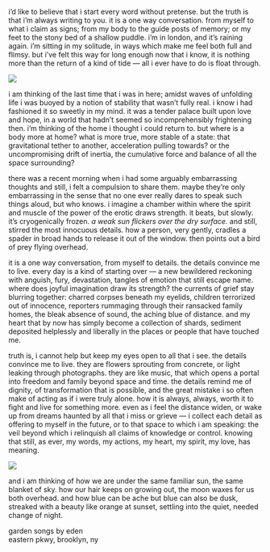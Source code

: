i’d like to believe that i start every word without pretense.  but the truth is that i’m always writing to you.  it is a one way conversation. from myself to what i claim as signs; from my body to the guide posts of memory; or my feet to the stony bed of a shallow puddle.  i’m in london, and it’s raining again.  i’m sitting in my solitude, in ways which make me feel both full and flimsy.  but i’ve felt this way for long enough now that i know, it is nothing more than the return of a kind of tide — all i ever have to do is float through.

<img class="tl-email-image" src="../imgs/6_2_25/rainy_crystal_palace.png" style="text-align: center; max-height: 400px; width: auto"/><br>

i am thinking of the last time that i was in here; amidst waves of unfolding life i was buoyed by a notion of stability that wasn’t fully real. i know i had fashioned it so sweetly in my mind. it was a tender palace built upon love and hope, in a world that hadn’t seemed so incomprehensibly frightening then.  i’m thinking of the home i thought i could return to.  but where is a body more at home? what is more true, more stable of a state: that gravitational tether to another, acceleration pulling towards? or the uncompromising drift of inertia, the cumulative force and balance of all the space surrounding?

there was a recent morning when i had some arguably embarrassing thoughts and still, i felt a compulsion to share them.  maybe they’re only embarrassing in the sense that no one ever really dares to speak such things aloud, but who knows.  i imagine a chamber within where the spirit and muscle of the power of the erotic draws strength.  it beats, but slowly. it’s cryogenically frozen. <em>a weak sun flickers over the dry surface.</em>  and still, stirred the most innocuous details. how a person, very gently, cradles a spader in broad hands to release it out of the window. then points out a bird of prey flying overhead.

it is a one way conversation, from myself to details. the details convince me to live. every day is a kind of starting over — a new bewildered reckoning with anguish, fury, devastation, tangles of emotion that still escape name.  where does joyful imagination draw its strength? the currents of grief stay blurring together: charred corpses beneath my eyelids, children terrorized out of innocence, reporters rummaging through their ransacked family homes, the bleak absence of sound, the aching blue of distance. and my heart that by now has simply become a collection of shards, sediment deposited helplessly and liberally in the places or people that have touched me.

truth is, i cannot help but keep my eyes open to all that i see. the details convince me to live.  they are flowers sprouting from concrete, or light leaking through photographs.  they are like music, that which opens a portal into freedom and family beyond space and time.  the details remind me of dignity, of transformation that is possible, and the great mistake i so often make of acting as if i were truly alone. how it is always, always, worth it to fight and live for something more. even as i feel the distance widen, or wake up from dreams haunted by all that i miss or grieve — i collect each detail as offering to myself in the future, or to that space to which i am speaking: the veil beyond which i relinquish all claims of knowledge or control. knowing that still, as ever, my words, my actions, my heart, my spirit, my love, has meaning.

<img class="tl-email-image" src="../imgs/6_2_25/light_leak.png" style="text-align: center; max-height: 400px; width: auto;"/><br>

and i am thinking of how we are under the same familiar sun, the same blanket of sky.  how our hair keeps on growing out, the moon waxes for us both overhead. and how blue can be ache but blue can also be dusk, streaked with a beauty like orange at sunset, settling into the quiet, needed change of night.

<p class="caption">
<a target="_blank" src="https://gardensongs.github.io">garden songs</a> by eden <br>
eastern pkwy, brooklyn, ny <br>
</p>